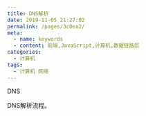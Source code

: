 ```yaml
---
title: DNS解析
date: 2019-11-05 21:27:02
permalink: /pages/3c0ea2/
meta:
  - name: keywords
  - content: 前端,JavaScript,计算机,数据链路层
categories:
  - 计算机
tags:
  - 计算机 网络
---
```


DNS

DNS解析流程。

